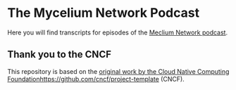 # The Mycelium Network Podcast

Here you will find transcripts for episodes of the [Meclium Network podcast](https://pod.link/1639357086).

## Thank you to the CNCF

This repository is based on the [original work by the Cloud Native Computing Foundation](https://github.com/cncf/project-template)https://github.com/cncf/project-template (CNCF).

